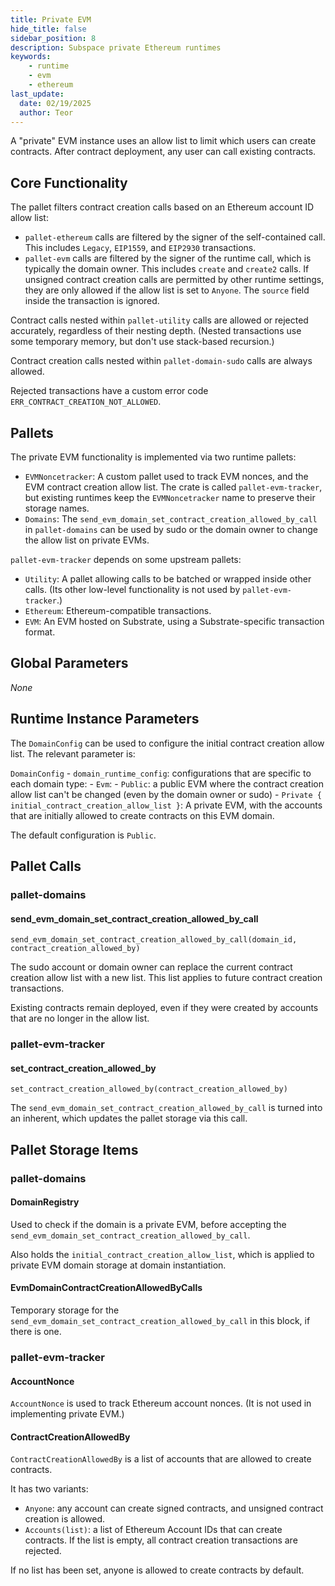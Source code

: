 ```yaml
---
title: Private EVM
hide_title: false
sidebar_position: 8
description: Subspace private Ethereum runtimes
keywords:
    - runtime
    - evm
    - ethereum
last_update:
  date: 02/19/2025
  author: Teor
---
```


A "private" EVM instance uses an allow list to limit which users can create contracts.
After contract deployment, any user can call existing contracts.

## Core Functionality

The pallet filters contract creation calls based on an Ethereum account ID allow list:
- `pallet-ethereum` calls are filtered by the signer of the self-contained call. This includes `Legacy`, `EIP1559`, and `EIP2930` transactions.
- `pallet-evm` calls are filtered by the signer of the runtime call, which is typically the domain owner. This includes `create` and `create2` calls. If unsigned contract creation calls are permitted by other runtime settings, they are only allowed if the allow list is set to `Anyone`. The `source` field inside the transaction is ignored.

Contract calls nested within `pallet-utility` calls  are allowed or rejected accurately, regardless of their nesting depth. (Nested transactions use some temporary memory, but don't use stack-based recursion.)

Contract creation calls nested within `pallet-domain-sudo` calls are always allowed.

Rejected transactions have a custom error code `ERR_CONTRACT_CREATION_NOT_ALLOWED`.

## Pallets

The private EVM functionality is implemented via two runtime pallets:
- `EVMNoncetracker`: A custom pallet used to track EVM nonces, and the EVM contract creation allow list. The crate is called `pallet-evm-tracker`, but existing runtimes keep the `EVMNoncetracker` name to preserve their storage names.
- `Domains`: The `send_evm_domain_set_contract_creation_allowed_by_call` in `pallet-domains` can be used by sudo or the domain owner to change the allow list on private EVMs.

`pallet-evm-tracker` depends on some upstream pallets:
- `Utility`: A pallet allowing calls to be batched or wrapped inside other calls. (Its other low-level functionality is not used by `pallet-evm-tracker`.)
- `Ethereum`: Ethereum-compatible transactions.
- `EVM`: An EVM hosted on Substrate, using a Substrate-specific transaction format.

## Global Parameters

_None_

## Runtime Instance Parameters

The `DomainConfig` can be used to configure the initial contract creation allow list. The relevant parameter is:

`DomainConfig`
    - `domain_runtime_config`: configurations that are specific to each domain type:
        - `Evm`:
            - `Public`: a public EVM where the contract creation allow list can't be changed (even by the domain owner or sudo)
            - `Private { initial_contract_creation_allow_list }`: A private EVM, with the accounts that are initially allowed to create contracts on this EVM domain.

The default configuration is `Public`.

## Pallet Calls

### pallet-domains

#### send_evm_domain_set_contract_creation_allowed_by_call

`send_evm_domain_set_contract_creation_allowed_by_call(domain_id, contract_creation_allowed_by)`

The sudo account or domain owner can replace the current contract creation allow list with a new list. This list applies to future contract creation transactions.

Existing contracts remain deployed, even if they were created by accounts that are no longer in the allow list.

### pallet-evm-tracker

#### set_contract_creation_allowed_by

`set_contract_creation_allowed_by(contract_creation_allowed_by)`

The `send_evm_domain_set_contract_creation_allowed_by_call` is turned into an inherent, which updates the pallet storage via this call.

## Pallet Storage Items

### pallet-domains

#### DomainRegistry

Used to check if the domain is a private EVM, before accepting the `send_evm_domain_set_contract_creation_allowed_by_call`.

Also holds the `initial_contract_creation_allow_list`, which is applied to private EVM domain storage at domain instantiation.

#### EvmDomainContractCreationAllowedByCalls

Temporary storage for the `send_evm_domain_set_contract_creation_allowed_by_call` in this block, if there is one.

### pallet-evm-tracker

#### AccountNonce

`AccountNonce` is used to track Ethereum account nonces. (It is not used in implementing private EVM.)

#### ContractCreationAllowedBy

`ContractCreationAllowedBy` is a list of accounts that are allowed to create contracts.

It has two variants:
- `Anyone`: any account can create signed contracts, and unsigned contract creation is allowed.
- `Accounts(list)`: a list of Ethereum Account IDs that can create contracts. If the list is empty, all contract creation transactions are rejected.

If no list has been set, anyone is allowed to create contracts by default.
